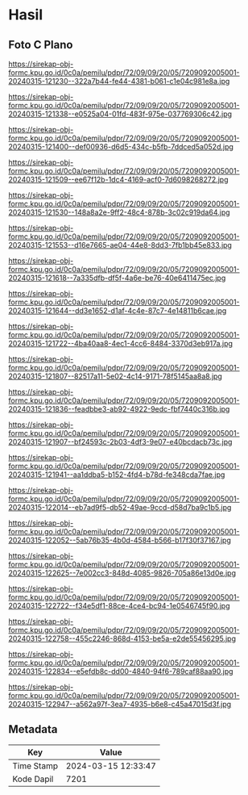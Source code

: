 # Hasil

## Foto C Plano

https://sirekap-obj-formc.kpu.go.id/0c0a/pemilu/pdpr/72/09/09/20/05/7209092005001-20240315-121230--322a7b44-fe44-4381-b061-c1e04c981e8a.jpg

https://sirekap-obj-formc.kpu.go.id/0c0a/pemilu/pdpr/72/09/09/20/05/7209092005001-20240315-121338--e0525a04-01fd-483f-975e-037769306c42.jpg

https://sirekap-obj-formc.kpu.go.id/0c0a/pemilu/pdpr/72/09/09/20/05/7209092005001-20240315-121400--def00936-d6d5-434c-b5fb-7ddced5a052d.jpg

https://sirekap-obj-formc.kpu.go.id/0c0a/pemilu/pdpr/72/09/09/20/05/7209092005001-20240315-121509--ee67f12b-1dc4-4169-acf0-7d6098268272.jpg

https://sirekap-obj-formc.kpu.go.id/0c0a/pemilu/pdpr/72/09/09/20/05/7209092005001-20240315-121530--148a8a2e-9ff2-48c4-878b-3c02c919da64.jpg

https://sirekap-obj-formc.kpu.go.id/0c0a/pemilu/pdpr/72/09/09/20/05/7209092005001-20240315-121553--d16e7665-ae04-44e8-8dd3-7fb1bb45e833.jpg

https://sirekap-obj-formc.kpu.go.id/0c0a/pemilu/pdpr/72/09/09/20/05/7209092005001-20240315-121618--7a335dfb-df5f-4a6e-be76-40e6411475ec.jpg

https://sirekap-obj-formc.kpu.go.id/0c0a/pemilu/pdpr/72/09/09/20/05/7209092005001-20240315-121644--dd3e1652-d1af-4c4e-87c7-4e14811b6cae.jpg

https://sirekap-obj-formc.kpu.go.id/0c0a/pemilu/pdpr/72/09/09/20/05/7209092005001-20240315-121722--4ba40aa8-4ec1-4cc6-8484-3370d3eb917a.jpg

https://sirekap-obj-formc.kpu.go.id/0c0a/pemilu/pdpr/72/09/09/20/05/7209092005001-20240315-121807--82517a11-5e02-4c14-9171-78f5145aa8a8.jpg

https://sirekap-obj-formc.kpu.go.id/0c0a/pemilu/pdpr/72/09/09/20/05/7209092005001-20240315-121836--feadbbe3-ab92-4922-9edc-fbf7440c316b.jpg

https://sirekap-obj-formc.kpu.go.id/0c0a/pemilu/pdpr/72/09/09/20/05/7209092005001-20240315-121907--bf24593c-2b03-4df3-9e07-e40bcdacb73c.jpg

https://sirekap-obj-formc.kpu.go.id/0c0a/pemilu/pdpr/72/09/09/20/05/7209092005001-20240315-121941--aa1ddba5-b152-4fd4-b78d-fe348cda7fae.jpg

https://sirekap-obj-formc.kpu.go.id/0c0a/pemilu/pdpr/72/09/09/20/05/7209092005001-20240315-122014--eb7ad9f5-db52-49ae-9ccd-d58d7ba9c1b5.jpg

https://sirekap-obj-formc.kpu.go.id/0c0a/pemilu/pdpr/72/09/09/20/05/7209092005001-20240315-122052--5ab76b35-4b0d-4584-b566-b17f30f37167.jpg

https://sirekap-obj-formc.kpu.go.id/0c0a/pemilu/pdpr/72/09/09/20/05/7209092005001-20240315-122625--7e002cc3-848d-4085-9826-705a86e13d0e.jpg

https://sirekap-obj-formc.kpu.go.id/0c0a/pemilu/pdpr/72/09/09/20/05/7209092005001-20240315-122722--f34e5df1-88ce-4ce4-bc94-1e0546745f90.jpg

https://sirekap-obj-formc.kpu.go.id/0c0a/pemilu/pdpr/72/09/09/20/05/7209092005001-20240315-122758--455c2246-868d-4153-be5a-e2de55456295.jpg

https://sirekap-obj-formc.kpu.go.id/0c0a/pemilu/pdpr/72/09/09/20/05/7209092005001-20240315-122834--e5efdb8c-dd00-4840-94f6-789caf88aa90.jpg

https://sirekap-obj-formc.kpu.go.id/0c0a/pemilu/pdpr/72/09/09/20/05/7209092005001-20240315-122947--a562a97f-3ea7-4935-b6e8-c45a47015d3f.jpg


## Metadata

| Key        | Value               |
| ---------- | ------------------- |
| Time Stamp | 2024-03-15 12:33:47 |
| Kode Dapil | 7201                |



